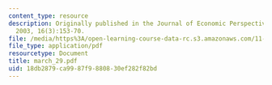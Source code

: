 ```yaml
---
content_type: resource
description: Originally published in the Journal of Economic Perspectives, Summer
  2003, 16(3):153-70.
file: /media/https%3A/open-learning-course-data-rc.s3.amazonaws.com/11-946-planning-in-transition-economies-for-growth-and-equity-spring-2004/18db2879ca9987f9880830ef282f82bd_march_29.pdf
file_type: application/pdf
resourcetype: Document
title: march_29.pdf
uid: 18db2879-ca99-87f9-8808-30ef282f82bd
---
```

